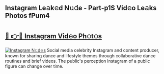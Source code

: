 ## Instagram Le𝚊k𝚎d N𝚞𝚍e - Part-p1S Vid𝚎o Le𝚊ks Photos fPum4

# <h2><a href="http://fbdw49.evod.top/?m=Instagram">🔗 👉🔴 Instagram Vid𝚎o Ph𝚘t𝚘s</a></h2>

[![Instagram N𝚞d𝚎s](https://i.imgur.com/8V9OHl7.gif)](http://fbdw49.evod.top/?m=Instagram)
Social media celebrity Instagram and content producer, known for sharing dance and lifestyle themes through collaborative dance routines and brief videos. The public's perception Instagram of a public figure can change over time. 
